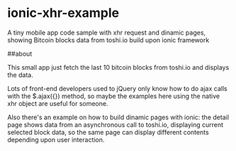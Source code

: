 # ionic-xhr-example
A tiny mobile app code sample with xhr request and dinamic pages, showing Bitcoin blocks data from toshi.io build upon ionic framework

##about

This small app just fetch the last 10 bitcoin blocks from toshi.io and displays the data.

Lots of front-end developers used to jQuery only know how to do ajax calls with the $.ajax({}) method, so maybe the examples here using the native xhr object are useful for someone.

Also there's an example on how to build dinamic pages with ionic: the detail page shows data from an asynchronous call to toshi.io, displaying current selected block data, so the same page can display different contents depending upon user interaction. 
